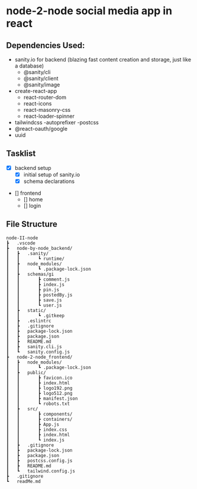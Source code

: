 # node-2-node social media app in react
## Dependencies Used:
- sanity.io for backend (blazing fast content creation and storage, just like a database)
    - @sanity/cli
    - @sanity/client
    - @sanity/image
- create-react-app
    - react-router-dom
    - react-icons
    - react-masonry-css
    - react-loader-spinner
- tailwindcss 
    -autoprefixer
    -postcss
- @react-oauth/google
- uuid

## Tasklist
- [x] backend setup
    - [x] initial setup of sanity.io
    - [x] schema declarations
- [] frontend
    - [] home
    - [] login
    



## File Structure
```
node-II-node
┣   .vscode
┣   node-by-node_backend/
┃   ┣   .sanity/
┃   ┃       ┗ runtime/
┃   ┣   node_modules/
┃   ┃       ┗ .package-lock.json
┃   ┣   schemas/gi
┃   ┃       ┣ comment.js
┃   ┃       ┣ index.js
┃   ┃       ┣ pin.js
┃   ┃       ┣ postedBy.js
┃   ┃       ┣ save.js
┃   ┃       ┗ user.js
┃   ┣   static/
┃   ┃       ┗ .gitkeep
┃   ┣   .eslintrc
┃   ┣   .gitignore
┃   ┣   package-lock.json
┃   ┣   package.json
┃   ┣   README.md
┃   ┣   sanity.cli.js
┃   ┗   sanity.config.js
┣   node-2-node_frontend/
┃   ┣   node_modules/
┃   ┃       ┗ .package-lock.json
┃   ┣   public/
┃   ┃       ┣ favicon.ico
┃   ┃       ┣ index.html
┃   ┃       ┣ logo192.png
┃   ┃       ┣ logo512.png
┃   ┃       ┣ manifest.json
┃   ┃       ┗ robots.txt
┃   ┣   src/
┃   ┃       ┣ components/
┃   ┃       ┣ containers/
┃   ┃       ┣ App.js
┃   ┃       ┣ index.css
┃   ┃       ┣ index.html
┃   ┃       ┗ index.js
┃   ┣   .gitignore
┃   ┣   package-lock.json
┃   ┣   package.json
┃   ┣   postcss.config.js
┃   ┣   README.md
┃   ┗   tailwind.config.js
┣   .gitignore
┗   readMe.md
```

